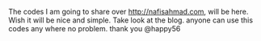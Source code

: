 The codes I am going to share over http://nafisahmad.com, will be here.
Wish it will be nice and simple. Take look at the blog.
anyone can use this codes any where no problem.
thank you
@happy56